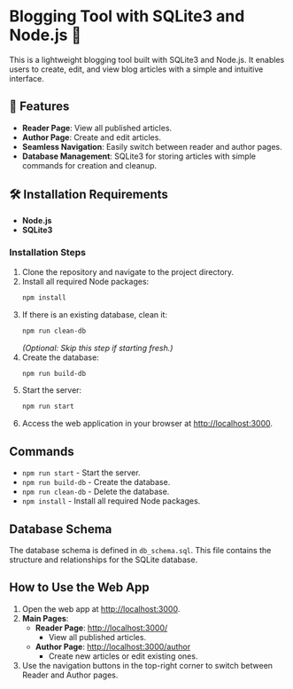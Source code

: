 # Blogging Tool with SQLite3 and Node.js 📝

This is a lightweight blogging tool built with SQLite3 and Node.js. It enables users to create, edit, and view blog articles with a simple and intuitive interface.

## 🚀 Features
- **Reader Page**: View all published articles.
- **Author Page**: Create and edit articles.
- **Seamless Navigation**: Easily switch between reader and author pages.
- **Database Management**: SQLite3 for storing articles with simple commands for creation and cleanup.

## 🛠️ Installation Requirements
- **Node.js**
- **SQLite3**

### Installation Steps
1. Clone the repository and navigate to the project directory.
2. Install all required Node packages:
   ```bash
   npm install
   ```
3. If there is an existing database, clean it:
   ```bash
   npm run clean-db
   ```
   *(Optional: Skip this step if starting fresh.)*
4. Create the database:
   ```bash
   npm run build-db
   ```
5. Start the server:
   ```bash
   npm run start
   ```
6. Access the web application in your browser at [http://localhost:3000](http://localhost:3000).

## Commands
- `npm run start` - Start the server.
- `npm run build-db` - Create the database.
- `npm run clean-db` - Delete the database.
- `npm install` - Install all required Node packages.

## Database Schema
The database schema is defined in `db_schema.sql`. This file contains the structure and relationships for the SQLite database.

## How to Use the Web App
1. Open the web app at [http://localhost:3000](http://localhost:3000).
2. **Main Pages**:
   - **Reader Page**: [http://localhost:3000/](http://localhost:3000/)
     - View all published articles.
   - **Author Page**: [http://localhost:3000/author](http://localhost:3000/author)
     - Create new articles or edit existing ones.
3. Use the navigation buttons in the top-right corner to switch between Reader and Author pages.

